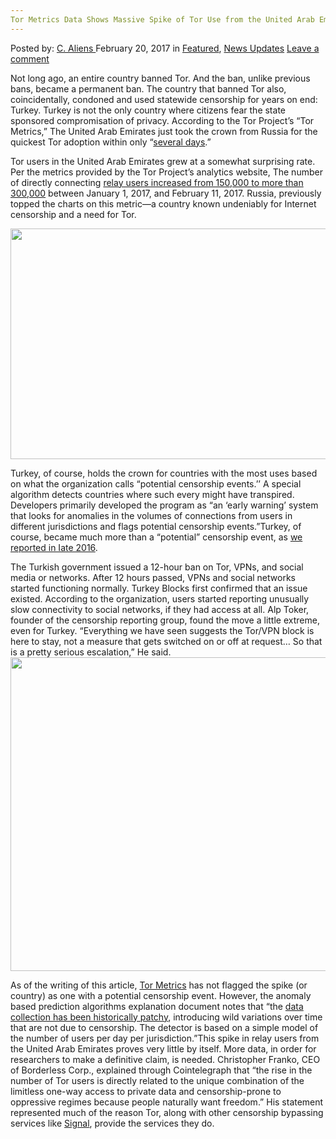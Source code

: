 ```yaml
---
Tor Metrics Data Shows Massive Spike of Tor Use from the United Arab Emirates
---
```

<article class="post-listing post-18243 post type-post status-publish format-standard has-post-thumbnail hentry 
    <div class="post-inner">
        <span>Posted by: <a href="https://www.deepdotweb.com/author/caliens/" title="">C. Aliens </a></span>
    <span>February 20, 2017</span>
    <span>in <a href="https://www.deepdotweb.com/category/deepdot-news/" rel="category tag">Featured</a>, <a href="https://www.deepdotweb.com/category/news-updates/" rel="category tag">News Updates</a></span>
    <span><a href="https://www.deepdotweb.com/2017/02/20/tor-metrics-data-shows-massive-spike-of-tor-use/#respond">Leave a comment</a></span>
    </p>
    <div class="clear"></div>
    <div class="entry">
    <p>Not long ago, an entire country banned Tor. And the ban, unlike previous bans, became a permanent ban. The country that banned Tor also, coincidentally, condoned and used statewide censorship for years on end: Turkey. Turkey is not the only country where citizens fear the state sponsored compromisation of privacy. According to the Tor Project&#8217;s “Tor Metrics,” The United Arab Emirates just took the crown from Russia for the quickest Tor adoption within only &#8220;<a href="https://cointelegraph.com/news/tor-users-expotential-rise-in-uae-suggests-increased-global-lack-of-privacy">several days</a>.”</p>
    <p>Tor users in the United Arab Emirates grew at a somewhat surprising rate. Per the metrics provided by the Tor Project&#8217;s analytics website, The number of directly connecting <a href="https://metrics.torproject.org/userstats-relay-country.html?start=2016-10-23&amp;end=2017-01-21&amp;country=ae&amp;events=points">relay users increased from 150,000 to more than 300,000</a> between January 1, 2017, and February 11, 2017. Russia, previously topped the charts on this metric—a country known undeniably for Internet censorship and a need for Tor.</p>
    <p><img class="wp-image-18248 aligncenter" src="https://www.deepdotweb.com/wp-content/uploads/2017/02/word-image-71.png" width="726" height="369" srcset="https://www.deepdotweb.com/wp-content/uploads/2017/02/word-image-71.png 2500w, https://www.deepdotweb.com/wp-content/uploads/2017/02/word-image-71-300x153.png 300w, https://www.deepdotweb.com/wp-content/uploads/2017/02/word-image-71-1024x521.png 1024w" sizes="(max-width: 726px) 100vw, 726px" /></p>
    <p>Turkey, of course, holds the crown for countries with the most uses based on what the organization calls “potential censorship events.&#8217;’ A special algorithm detects countries where such every might have transpired. Developers primarily developed the program as “an ‘early warning’ system that looks for anomalies in the volumes of connections from users in different jurisdictions and flags potential censorship events.”Turkey, of course, became much more than a &#8220;potential” censorship event, as <a href="https://www.deepdotweb.com/2016/12/30/turkish-government-permanently-bans-tor-vpn-services">we reported in Iate 2016</a>.</p>
    <p>The Turkish government issued a 12-hour ban on Tor, VPNs, and social media or networks. After 12 hours passed, VPNs and social networks started functioning normally. Turkey Blocks first confirmed that an issue existed. According to the organization, users started reporting unusually slow connectivity to social networks, if they had access at all. Alp Toker, founder of the censorship reporting group, found the move a little extreme, even for Turkey. “Everything we have seen suggests the Tor/VPN block is here to stay, not a measure that gets switched on or off at request… So that is a pretty serious escalation,” He said. <img class="wp-image-18249 aligncenter" src="https://www.deepdotweb.com/wp-content/uploads/2017/02/word-image-72.png" width="785" height="502" srcset="https://www.deepdotweb.com/wp-content/uploads/2017/02/word-image-72.png 2500w, https://www.deepdotweb.com/wp-content/uploads/2017/02/word-image-72-300x192.png 300w, https://www.deepdotweb.com/wp-content/uploads/2017/02/word-image-72-1024x655.png 1024w" sizes="(max-width: 785px) 100vw, 785px" /></p>
    <p>As of the writing of this article, <a href="https://metrics.torproject.org/">Tor Metrics</a> has not flagged the spike (or country) as one with a potential censorship event. However, the anomaly based prediction algorithms explanation document notes that “the <a href="https://research.torproject.org/techreports/detector-2011-09-09.pdf">data collection has been historically patchy</a>, introducing wild variations over time that are not due to censorship. The detector is based on a simple model of the number of users per day per jurisdiction.”This spike in relay users from the United Arab Emirates proves very little by itself. More data, in order for researchers to make a definitive claim, is needed. Christopher Franko, CEO of Borderless Corp., explained through Cointelegraph that “the rise in the number of Tor users is directly related to the unique combination of the limitless one-way access to private data and censorship-prone to oppressive regimes because people naturally want freedom.” His statement represented much of the reason Tor, along with other censorship bypassing services like <a href="https://www.deepdotweb.com/2017/01/14/signal-android-updated-bypass-censorship-cuba-oman/">Signal</a>, provide the services they do.</p>
    <p>&nbsp;</p>
    </div>
    <span style="display:none" class="updated">2017-02-20</span>
    <div style="display:none" class="vcard author" itemprop="author" itemscope itemtype="http://schema.org/Person"><strong class="fn" itemprop="name"><a href="https://www.deepdotweb.com/author/caliens/" title="Posts by C. Aliens" rel="author">C. Aliens</a></strong></div>
    </div>
</article>

